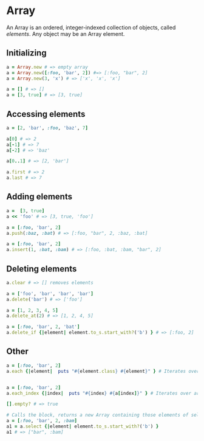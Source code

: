 # Array

An Array is an ordered, integer-indexed collection of objects, called *elements*. Any object may be an Array element.

## Initializing

````ruby
a = Array.new # => empty array
a = Array.new([:foo, 'bar', 2]) #=> [:foo, "bar", 2]
a = Array.new(3, 'x') # => ['x', 'x', 'x']

a = [] # => []
a = [3, true] # => [3, true]
````



## Accessing elements

````ruby
a = [2, 'bar', :foo, 'baz', 7]

a[0] # => 2
a[-1] # => 7
a[-2] # => 'baz'

a[0..1] # => [2, 'bar']

a.first # => 2
a.last # => 7
````



## Adding elements

````ruby
a =  [3, true]
a << 'foo' # => [3, true, 'foo']

a = [:foo, 'bar', 2]
a.push(:baz, :bat) # => [:foo, "bar", 2, :baz, :bat]

a = [:foo, 'bar', 2]
a.insert(1, :bat, :bam) # => [:foo, :bat, :bam, "bar", 2]
````



## Deleting elements

````ruby
a.clear # => [] removes elements

a = ['foo', 'bar', 'bar', 'bar']
a.delete('bar') # => ['foo']

a = [1, 2, 3, 4, 5]
a.delete_at(2) # => [1, 2, 4, 5]

a = [:foo, 'bar', 2, 'bat']
a.delete_if {|element| element.to_s.start_with?('b') } # => [:foo, 2]
````



## Other

```ruby
a = [:foo, 'bar', 2] 
a.each {|element|  puts "#{element.class} #{element}" } # Iterates over array elements.


a = [:foo, 'bar', 2]
a.each_index {|index|  puts "#{index} #{a[index]}" } # Iterates over array indexes.

[].empty? # => true

# Calls the block, returns a new Array containing those elements of self for which the block returns a truthy value:
a = [:foo, 'bar', 2, :bam] 
a1 = a.select {|element| element.to_s.start_with?('b') }
a1 # => ["bar", :bam]

```